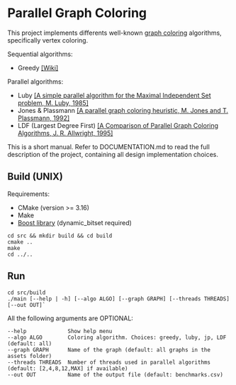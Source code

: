 # Parallel Graph Coloring

This project implements differents well-known [graph coloring](https://en.wikipedia.org/wiki/Graph_coloring) algorithms, specifically vertex coloring.

Sequential algorithms:
- Greedy [[Wiki]](https://en.wikipedia.org/wiki/Graph_coloring#Greedy_coloring)

Parallel algorithms:
- Luby [[A simple parallel algorithm for the Maximal Independent Set problem, M. Luby, 1985]](http://compalg.inf.elte.hu/~tony/Oktatas/Osztott-algoritmusok/mis_1986_luby.pdf)
- Jones & Plassmann [[A parallel graph coloring heuristic, M. Jones and T. Plassmann, 1992]](https://www.researchgate.net/publication/2768023_A_Parallel_Graph_Coloring_Heuristic)
- LDF (Largest Degree First) [[A Comparison of Parallel Graph Coloring Algorithms, J. R. Allwright, 1995]](https://www.researchgate.net/publication/2296563_A_Comparison_of_Parallel_Graph_Coloring_Algorithms)

This is a short manual. Refer to DOCUMENTATION.md to read the full description of the project, containing all design implementation choices.


## Build (UNIX)

Requirements:
- CMake (version >= 3.16)
- Make
- [Boost library](https://www.boost.org/) (dynamic_bitset required)


```
cd src && mkdir build && cd build
cmake ..
make
cd ../..
```

## Run

```
cd src/build
./main [--help | -h] [--algo ALGO] [--graph GRAPH] [--threads THREADS] [--out OUT]`
```

All the following arguments are OPTIONAL:

    --help             Show help menu
    --algo ALGO        Coloring algorithm. Choices: greedy, luby, jp, LDF (default: all)
    --graph GRAPH      Name of the graph (default: all graphs in the assets folder)
    --threads THREADS  Number of threads used in parallel algorithms (default: [2,4,8,12,MAX] if available)
    --out OUT          Name of the output file (default: benchmarks.csv)


